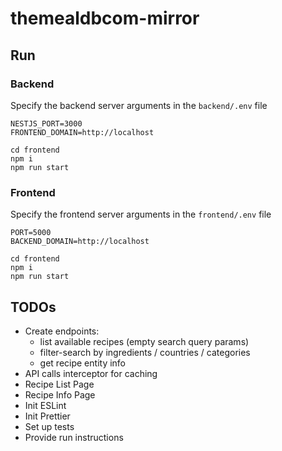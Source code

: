 # themealdbcom-mirror

## Run

### Backend

Specify the backend server arguments in the `backend/.env` file

```
NESTJS_PORT=3000
FRONTEND_DOMAIN=http://localhost
```

```
cd frontend
npm i
npm run start
```

### Frontend

Specify the frontend server arguments in the `frontend/.env` file

```
PORT=5000
BACKEND_DOMAIN=http://localhost
```

```
cd frontend
npm i
npm run start
```

## TODOs

- Create endpoints:
    - list available recipes (empty search query params)
    - filter-search by ingredients / countries / categories
    - get recipe entity info
- API calls interceptor for caching
- Recipe List Page
- Recipe Info Page
- Init ESLint
- Init Prettier
- Set up tests
- Provide run instructions
